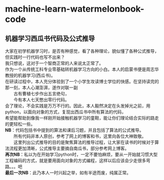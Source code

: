 # machine-learn-watermelonbook-code
## 机器学习西瓜书代码及公式推导  
大家在初学机器学习时，是否有种感觉，看了各种理论，貌似懂了各种公式推导，但实践时一行代码也写不出来？  
我只想说，这对于一个智商正常的人来说太正常了。  
作为一个从传统工科专业零基础转机器学习方向的小白。本人的启蒙书便是周志华教授的机器学习(西瓜书)。  
在研读过程中，本人充分体验到了一个小学生攻读博士学位的快感。在坚持读完的那一刻，本人心潮澎湃，遂作对联一副  
&emsp;&emsp;古有曹植七步作出五言绝句，  
&emsp;&emsp;今有本人七天憋出零行代码。  
会了理论，不会实践是万万不行的。因此，本人毅然决定在头发掉光之前，用python，以面向对象的方式，复现出西瓜书中所有算法的代码，  
希望能帮助到像我一样刚开始接触机器学习的童鞋，能让你们理论结合实际的路走的更轻松一些。  
**NB**：代码包括书中提到的算法和课后习题，并且包括了算法的公式推导。   
&emsp;&emsp;所有代码非本人原创，参考了网上的博客和书，这里向各位大神致敬。  
&emsp;&emsp;这里列出公式推导的目的是聚焦算法的推导过程，让大家在读书的时候对于算法流程更加清晰，公式推导主要摘自南瓜书，部分参考网上博客。  
**再次NB**：私以为在开始学习python时，一定不要怕麻烦，要从一开始就习惯大型工程编码的方式，就是要用面向对象的方式编程，这样以后应该会少走很多弯路。。。吧  
**最后一次NB**：此乃本人一时兴起之举，如有半途而废，纯属正常。  
